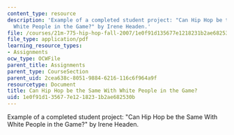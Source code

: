 ```yaml
---
content_type: resource
description: 'Example of a completed student project: "Can Hip Hop be the Same With
  White People in the Game?" by Irene Headen.'
file: /courses/21m-775-hip-hop-fall-2007/1e0f91d135677e1218231b2ae682530b_headenfinal.pdf
file_type: application/pdf
learning_resource_types:
- Assignments
ocw_type: OCWFile
parent_title: Assignments
parent_type: CourseSection
parent_uid: 2cea638c-8051-9884-6216-116c6f964a9f
resourcetype: Document
title: Can Hip Hop be the Same With White People in the Game?
uid: 1e0f91d1-3567-7e12-1823-1b2ae682530b
---
```

Example of a completed student project: "Can Hip Hop be the Same With White People in the Game?" by Irene Headen.

